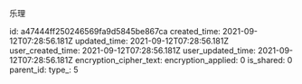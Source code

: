 乐理

id: a47444ff250246569fa9d5845be867ca
created_time: 2021-09-12T07:28:56.181Z
updated_time: 2021-09-12T07:28:56.181Z
user_created_time: 2021-09-12T07:28:56.181Z
user_updated_time: 2021-09-12T07:28:56.181Z
encryption_cipher_text: 
encryption_applied: 0
is_shared: 0
parent_id: 
type_: 5
